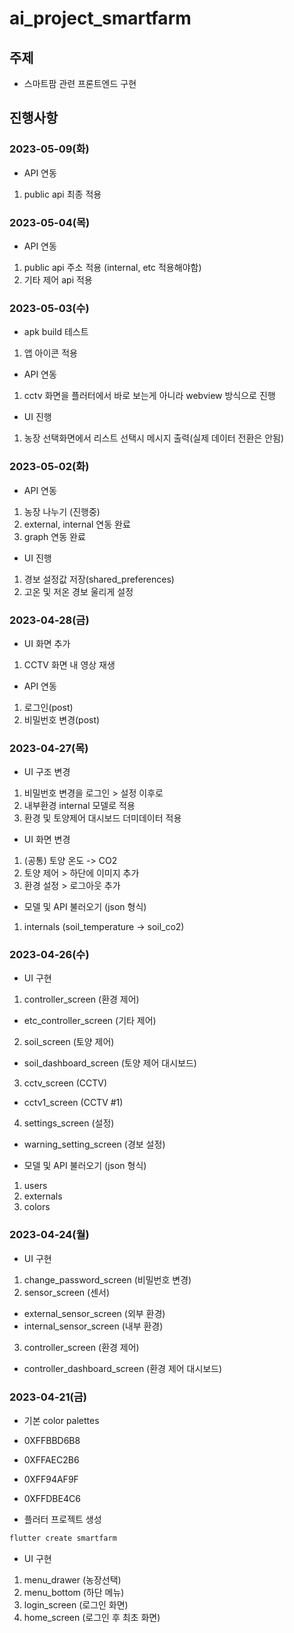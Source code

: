 # ai_project_smartfarm
## 주제
- 스마트팜 관련 프론트엔드 구현

## 진행사항
### 2023-05-09(화)
- API 연동
1. public api 최종 적용

### 2023-05-04(목)
- API 연동
1. public api 주소 적용 (internal, etc 적용해야함)
2. 기타 제어 api 적용

### 2023-05-03(수)
- apk build 테스트
1. 앱 아이콘 적용

- API 연동
1. cctv 화면을 플러터에서 바로 보는게 아니라 webview 방식으로 진행

- UI 진행
1. 농장 선택화면에서 리스트 선택시 메시지 출력(실제 데이터 전환은 안됨)

### 2023-05-02(화)
- API 연동
1. 농장 나누기 (진행중)
2. external, internal 연동 완료
3. graph 연동 완료

- UI 진행
1. 경보 설정값 저장(shared_preferences)
2. 고온 및 저온 경보 울리게 설정

### 2023-04-28(금)
- UI 화면 추가
1. CCTV 화면 내 영상 재생

- API 연동
1. 로그인(post)
2. 비밀번호 변경(post)

### 2023-04-27(목)
- UI 구조 변경
1. 비밀번호 변경을 로그인 > 설정 이후로
2. 내부환경 internal 모델로 적용
3. 환경 및 토양제어 대시보드 더미데이터 적용

- UI 화면 변경
1. (공통) 토양 온도 -> CO2
2. 토양 제어 > 하단에 이미지 추가
3. 환경 설정 > 로그아웃 추가

- 모델 및 API 불러오기 (json 형식)
1. internals (soil_temperature -> soil_co2)

### 2023-04-26(수)
- UI 구현
1. controller_screen (환경 제어)
* etc_controller_screen (기타 제어)
2. soil_screen (토양 제어)
* soil_dashboard_screen (토양 제어 대시보드)
3. cctv_screen (CCTV)
* cctv1_screen (CCTV #1)
4. settings_screen (설정)
* warning_setting_screen (경보 설정)

- 모델 및 API 불러오기 (json 형식)
1. users
2. externals
3. colors


### 2023-04-24(월)
- UI 구현
1. change_password_screen (비밀번호 변경)
2. sensor_screen (센서)
* external_sensor_screen (외부 환경)
* internal_sensor_screen (내부 환경)
3. controller_screen (환경 제어)
* controller_dashboard_screen (환경 제어 대시보드)

### 2023-04-21(금)
- 기본 color palettes
- 0XFFBBD6B8
- 0XFFAEC2B6
- 0XFF94AF9F
- 0XFFDBE4C6

- 플러터 프로젝트 생성
```bash
flutter create smartfarm
```

- UI 구현
1. menu_drawer (농장선택)
2. menu_bottom (하단 메뉴)
3. login_screen (로그인 화면)
4. home_screen (로그인 후 최초 화면)